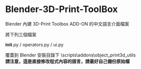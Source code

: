 # Blender-3D-Print-ToolBox 
Blender 內建 3D-Print Toolbox ADD-ON 的中文語言介面檔案


將下列三個檔案

__init__.py /
operators.py /
ui.py

覆蓋到 Blender 安裝目錄下   \scripts\addons\object_print3d_utils  
**請注意，這是直接修改程式內容的語言，請最好自己備份原始檔**
